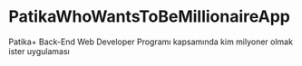 # PatikaWhoWantsToBeMillionaireApp
Patika+ Back-End Web Developer Programı kapsamında kim milyoner olmak ister uygulaması
